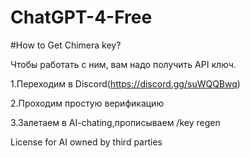 # ChatGPT-4-Free

#How to Get Chimera key?

Чтобы работать с ним, вам надо получить API ключ.

1.Переходим в Discord(https://discord.gg/suWQQBwq)

2.Проходим простую верификацию

3.Залетаем в AI-chating,прописываем /key regen


License for AI owned by third parties
